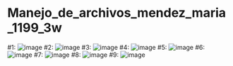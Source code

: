 # Manejo_de_archivos_mendez_maria_1199_3w
#1:
![image](https://github.com/user-attachments/assets/4f458c19-614c-49f2-ab62-29998ea8a1a4)
#2:
![image](https://github.com/user-attachments/assets/edea0170-6db7-4bfc-82d5-6e17426959e6)
#3:
![image](https://github.com/user-attachments/assets/2f8ee9ce-6d70-48eb-9009-2e5a449df53b)
#4:
![image](https://github.com/user-attachments/assets/3e5fd2fb-2a49-48f3-808e-88ac05b08377)
#5:
![image](https://github.com/user-attachments/assets/26758a38-3805-44dd-986f-50cdcda317ee)
#6:
![image](https://github.com/user-attachments/assets/5d07c309-8a07-4852-83e4-d3d5d886a086)
#7:
![image](https://github.com/user-attachments/assets/b0a26e88-e3dd-4b2b-9100-93e74902ffce)
#8:
![image](https://github.com/user-attachments/assets/87e76ea5-f585-4f50-b476-f0869db9daa6)
#9:
![image](https://github.com/user-attachments/assets/4b7bbc09-43c2-46b5-b841-3c0739e8be09)
